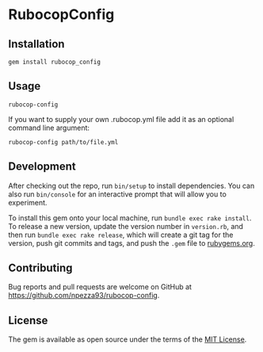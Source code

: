 # RubocopConfig

## Installation

`gem install rubocop_config`

## Usage

`rubocop-config`

If you want to supply your own .rubocop.yml file add it as an optional
command line argument:

`rubocop-config path/to/file.yml`

## Development

After checking out the repo, run `bin/setup` to install dependencies. You can also run `bin/console` for an interactive prompt that will allow you to experiment.

To install this gem onto your local machine, run `bundle exec rake install`. To release a new version, update the version number in `version.rb`, and then run `bundle exec rake release`, which will create a git tag for the version, push git commits and tags, and push the `.gem` file to [rubygems.org](https://rubygems.org).

## Contributing

Bug reports and pull requests are welcome on GitHub at https://github.com/npezza93/rubocop-config.


## License

The gem is available as open source under the terms of the [MIT License](http://opensource.org/licenses/MIT).
